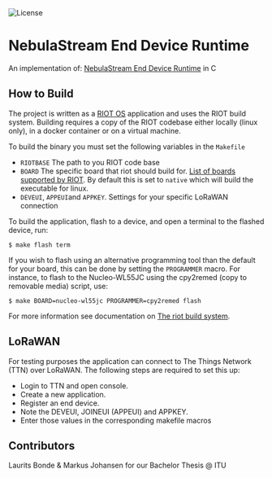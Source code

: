 <img alt="License" src="https://img.shields.io/badge/license-MIT-brightgreen.svg"/>

# NebulaStream End Device Runtime
An implementation of: [NebulaStream End Device Runtime]( https://github.com/FlapKap/nebulastream-ed-runtime) in C

## How to Build
The project is written as a [RIOT OS](https://github.com/RIOT-OS/RIOT/blob/master/examples/lorawan/main.c) application and uses the RIOT build system. Building requires a copy of the RIOT codebase either locally (linux only), in a docker container or on a virtual machine.

To build the binary you must set the following variables in the `Makefile`
- `RIOTBASE` The path to you RIOT code base
- `BOARD` The specific board that riot should build for. [List of boards supported by RIOT](https://doc.riot-os.org/group__boards.html). By default this is set to `native` which will build the executable for linux.
- `DEVEUI`, `APPEUI`and `APPKEY`. Settings for your specific LoRaWAN connection

To build the application, flash to a device, and open a terminal to the flashed device, run:

`$ make flash term`

If you wish to flash using an alternative programming tool than the default for your board, this can be done by setting the `PROGRAMMER` macro. For instance, to flash to the Nucleo-WL55JC using the cpy2remed (copy to removable media) script, use:

`$ make BOARD=nucleo-wl55jc PROGRAMMER=cpy2remed flash`

For more information see documentation on [The riot build system](https://doc.riot-os.org/flashing.html#flashing-general).

## LoRaWAN
For testing purposes the application can connect to The Things Network (TTN) over LoRaWAN. The following steps are required to set this up:

- Login to TTN and open console.
- Create a new application.
- Register an end device.
- Note the DEVEUI, JOINEUI (APPEUI) and APPKEY.
- Enter those values in the corresponding makefile macros

## Contributors
Laurits Bonde & Markus Johansen for our Bachelor Thesis @ ITU
